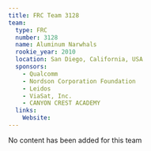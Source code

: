 ```yaml
---
title: FRC Team 3128
team:
  type: FRC
  number: 3128
  name: Aluminum Narwhals
  rookie_year: 2010
  location: San Diego, California, USA
  sponsors:
    - Qualcomm
    - Nordson Corporation Foundation
    - Leidos
    - ViaSat, Inc.
    - CANYON CREST ACADEMY
  links:
    Website: 
---
```

No content has been added for this team
